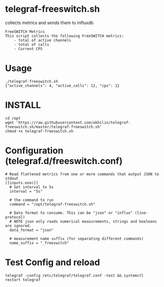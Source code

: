 # telegraf-freeswitch.sh
collects metrics and sends them to influxdb

```
FreeSWITCH Metrics
This script collects the following FreeSWITCH metrics:
    - total of active channels
    - total of calls
    - Current CPS
```



# Usage

```
./telegraf-freeswitch.sh
{"active_channels": 4, "active_calls": 12, "cps": 1}   
```

# INSTALL

```
cd /opt
wget 'https://raw.githubusercontent.com/akhilin/telegraf-freeswitch.sh/master/telegraf-freeswitch.sh'
chmod +x telegraf-freeswitch.sh
```

# Configuration (telegraf.d/freeswitch.conf)

```
# Read flattened metrics from one or more commands that output JSON to stdout
[[inputs.exec]]
  # Set interval to 5s
  interval = "5s"

  # the command to run
  command = "/opt/telegraf-freeswitch.sh"

  # Data format to consume. This can be "json" or "influx" (line-protocol)
  # NOTE json only reads numerical measurements, strings and booleans are ignored.
  data_format = "json"

  # measurement name suffix (for separating different commands)
  name_suffix = "_freeswitch"
```

# Test Config and reload
```
telegraf -config /etc/telegraf/telegraf.conf -test && systemctl restart telegraf
```
